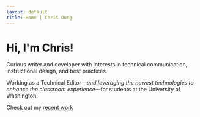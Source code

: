 ```yaml
---
layout: default
title: Home | Chris Oung
---
```


# Hi, I'm Chris!

Curious writer and developer with interests in technical communication, instructional design, and best practices. 

Working as a Technical Editor—_and leveraging the newest technologies to enhance the classroom experience_—for students at the University of Washington.

Check out my [recent work](https://chrisoung1.github.io/uwave-radio/)


